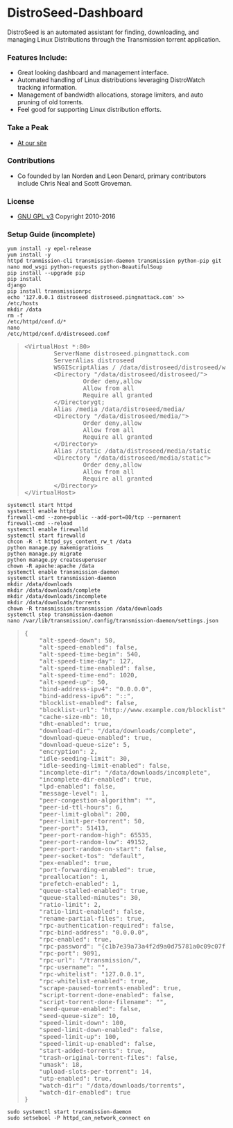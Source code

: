 # DistroSeed-Dashboard
DistroSeed is an automated assistant for finding, downloading, and managing Linux Distributions through the Transmission torrent application.

### Features Include: ###
* Great looking dashboard and management interface.
* Automated handling of Linux distributions leveraging DistroWatch tracking information.
* Management of bandwidth allocations, storage limiters, and auto pruning of old torrents.
* Feel good for supporting Linux distribution efforts.

### Take a Peak ###
* [At our site](https://distroseed.com)

### Contributions ###
* Co founded by Ian Norden and Leon Denard, primary contributors include Chris Neal and Scott Groveman.

### License ###
* [GNU GPL v3](http://www.gnu.org/licenses/gpl.html)
Copyright 2010-2016


### Setup Guide (incomplete) ###
<code>yum install -y epel-release</code><br />
<code>yum install -y httpd tranmission-cli transmission-daemon transmission python-pip git nano mod_wsgi python-requests python-BeautifulSoup</code><br />
<code>pip install --upgrade pip</code><br />
<code>pip install django</code><br />
<code>pip install transmissionrpc</code><br />
<code>echo '127.0.0.1   distroseed distroseed.pingnattack.com' >> /etc/hosts</code><br />
<code>mkdir /data</code><br />
<code>rm -f /etc/httpd/conf.d/*</code><br />
<code>nano /etc/httpd/conf.d/distroseed.conf</code><br />
<blockquote>
<pre>
&lt;VirtualHost *:80&gt;
        ServerName distroseed.pingnattack.com
        ServerAlias distroseed
        WSGIScriptAlias / /data/distroseed/distroseed/wsgi.py
        &lt;Directory "/data/distroseed/distroseed/"&gt;
                Order deny,allow
                Allow from all
                Require all granted
        &lt;/Directorygt;
        Alias /media /data/distroseed/media/
        &lt;Directory "/data/distroseed/media/"&gt;
                Order deny,allow
                Allow from all
                Require all granted
        &lt;/Directory&gt;
        Alias /static /data/distroseed/media/static
        &lt;Directory "/data/distroseed/media/static"&gt;
                Order deny,allow
                Allow from all
                Require all granted
        &lt;/Directory&gt;
&lt;/VirtualHost&gt;
</pre>
</blockquote>
<code>systemctl start httpd</code><br />
<code>systemctl enable httpd</code><br />
<code>firewall-cmd --zone=public --add-port=80/tcp --permanent</code><br />
<code>firewall-cmd --reload</code><br />
<code>systemctl enable firewalld</code><br />
<code>systemctl start firewalld</code><br />
<code>chcon -R -t httpd_sys_content_rw_t /data</code><br />
<code>python manage.py makemigrations</code><br />
<code>python manage.py migrate</code><br />
<code>python manage.py createsuperuser</code><br />
<code>chown -R apache:apache /data</code><br />
<code>systemctl enable transmission-daemon</code><br />
<code>systemctl start transmission-daemon</code><br />
<code>mkdir /data/downloads</code><br />
<code>mkdir /data/downloads/complete</code><br />
<code>mkdir /data/downloads/incomplete</code><br />
<code>mkdir /data/downloads/torrents</code><br />
<code>chown -R transmission:transmission /data/downloads</code><br />
<code>systemctl stop transmission-daemon</code><br />
<code>nano /var/lib/transmission/.config/transmission-daemon/settings.json</code><br />
<blockquote><pre>
{
    "alt-speed-down": 50, 
    "alt-speed-enabled": false, 
    "alt-speed-time-begin": 540, 
    "alt-speed-time-day": 127, 
    "alt-speed-time-enabled": false, 
    "alt-speed-time-end": 1020, 
    "alt-speed-up": 50, 
    "bind-address-ipv4": "0.0.0.0", 
    "bind-address-ipv6": "::", 
    "blocklist-enabled": false, 
    "blocklist-url": "http://www.example.com/blocklist", 
    "cache-size-mb": 10, 
    "dht-enabled": true, 
    "download-dir": "/data/downloads/complete", 
    "download-queue-enabled": true, 
    "download-queue-size": 5, 
    "encryption": 2, 
    "idle-seeding-limit": 30, 
    "idle-seeding-limit-enabled": false, 
    "incomplete-dir": "/data/downloads/incomplete", 
    "incomplete-dir-enabled": true, 
    "lpd-enabled": false, 
    "message-level": 1, 
    "peer-congestion-algorithm": "", 
    "peer-id-ttl-hours": 6, 
    "peer-limit-global": 200, 
    "peer-limit-per-torrent": 50, 
    "peer-port": 51413, 
    "peer-port-random-high": 65535, 
    "peer-port-random-low": 49152, 
    "peer-port-random-on-start": false, 
    "peer-socket-tos": "default", 
    "pex-enabled": true, 
    "port-forwarding-enabled": true, 
    "preallocation": 1, 
    "prefetch-enabled": 1, 
    "queue-stalled-enabled": true, 
    "queue-stalled-minutes": 30, 
    "ratio-limit": 2, 
    "ratio-limit-enabled": false, 
    "rename-partial-files": true, 
    "rpc-authentication-required": false, 
    "rpc-bind-address": "0.0.0.0", 
    "rpc-enabled": true, 
    "rpc-password": "{c1b7e39a73a4f2d9a0d75781a0c09c07fbfb5d527W3bwH1f", 
    "rpc-port": 9091, 
    "rpc-url": "/transmission/", 
    "rpc-username": "", 
    "rpc-whitelist": "127.0.0.1", 
    "rpc-whitelist-enabled": true, 
    "scrape-paused-torrents-enabled": true, 
    "script-torrent-done-enabled": false, 
    "script-torrent-done-filename": "", 
    "seed-queue-enabled": false, 
    "seed-queue-size": 10, 
    "speed-limit-down": 100, 
    "speed-limit-down-enabled": false, 
    "speed-limit-up": 100, 
    "speed-limit-up-enabled": false, 
    "start-added-torrents": true, 
    "trash-original-torrent-files": false, 
    "umask": 18, 
    "upload-slots-per-torrent": 14, 
    "utp-enabled": true, 
    "watch-dir": "/data/downloads/torrents", 
    "watch-dir-enabled": true
}
</pre></blockquote> 
<code>sudo systemctl start transmission-daemon</code><br />
<code>sudo setsebool -P httpd_can_network_connect on</code><br />
